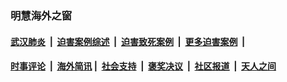
### 明慧海外之窗

####  [武汉肺炎](indexes/365.md?t=06250101) &nbsp;|&nbsp;  [迫害案例综述](indexes/328.md?t=06250101) &nbsp;|&nbsp; [迫害致死案例](indexes/277.md?t=06250101)  &nbsp;|&nbsp; [更多迫害案例](indexes/81.md?t=06250101)  &nbsp;|&nbsp; 
####  [时事评论](indexes/19.md?t=06250101) &nbsp;|&nbsp; [海外简讯](indexes/245.md?t=06250101)&nbsp;|&nbsp;  [社会支持](indexes/140.md?t=06250101) &nbsp;|&nbsp; [褒奖决议](indexes/282.md?t=06250101) &nbsp;|&nbsp; [社区报道](indexes/91.md?t=06250101)  &nbsp;|&nbsp; [天人之间](indexes/78.md?t=06250101) 

